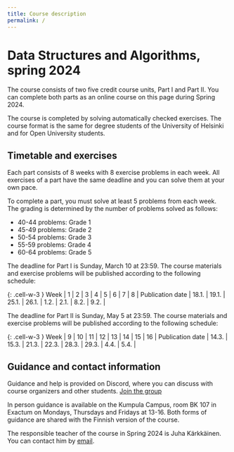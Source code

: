 ```yaml
---
title: Course description
permalink: /
---
```


# Data Structures and Algorithms, spring 2024

The course consists of two five credit course units, Part I and Part II. You can complete both parts as an online course on this page during Spring 2024.

The course is completed by solving automatically checked exercises. The course format is the same for degree students of the University of Helsinki and for Open University students.

## Timetable and exercises

Each part consists of 8 weeks with 8 exercise problems in each week. All exercises of a part have the same deadline and you can solve them at your own pace.

To complete a part, you must solve at least 5 problems from each week. The grading is determined by the number of problems solved as follows:

* 40-44 problems: Grade 1
* 45-49 problems: Grade 2
* 50-54 problems: Grade 3
* 55-59 problems: Grade 4
* 60-64 problems: Grade 5

The deadline for Part I is Sunday, March 10 at 23:59. The course materials and exercise problems will be published according to the following schedule:

{: .cell-w-3 }
Week | 1 | 2 | 3 | 4 | 5 | 6 | 7 | 8 |
Publication date | 18.1. | 19.1. | 25.1. | 26.1. | 1.2. | 2.1. | 8.2. | 9.2. |

The deadline for Part II is Sunday, May 5 at 23:59. The course materials and exercise problems will be published according to the following schedule:

{: .cell-w-3 }
Week | 9 | 10 | 11 | 12 | 13 | 14 | 15 | 16 |
Publication date | 14.3. | 15.3. | 21.3. | 22.3. | 28.3. | 29.3. | 4.4. | 5.4. |

## Guidance and contact information

Guidance and help is provided on Discord, where you can discuss with course organizers and other students. [Join the group](https://study.cs.helsinki.fi/discord/join/tira)

In person guidance is available on the Kumpula Campus, room BK 107 in Exactum on Mondays, Thursdays and Fridays at 13-16. Both forms of guidance are shared with the Finnish version of the course.

The responsible teacher of the course in Spring 2024 is Juha Kärkkäinen. You can contact him by [email](juha.karkkainen@helsinki.fi).

<!--
Kurssi muodostuu kahdesta 5 op laajuisesta osasuorituksesta. Keväällä 2024 voit suorittaa kurssin verkkokurssina, jonka materiaali on tällä sivustolla.

Kurssi suoritetaan ratkomalla automaattisesti palautettavia tehtäviä. Kurssi järjestetään samalla tavalla Helsingin yliopiston tutkinto-opiskelijoille ja Avoimen yliopiston opiskelijoille.

## Aikataulu ja tehtävät

Kurssin molemmat osat muodostuvat 8 viikosta, joista kullakin on 8 tehtävää. Kaikilla tehtävillä on yhteinen deadline, ja voit ratkoa tehtäviä haluamallasi aikataululla.

Kurssin suoritus edellyttää, että ratkot ainakin 5 tehtävää kultakin viikolta. Arvosanarajat ovat:

* 40–44 tehtävää: arvosana 1
* 45–49 tehtävää: arvosana 2
* 50–54 tehtävää: arvosana 3
* 55–59 tehtävää: arvosana 4
* 60–64 tehtävää: arvosana 5

Kurssin I-osan tehtävien deadline on su 10.3. klo 23:59. Materiaali ja tehtävät julkaistaan seuraavan aikataulun mukaisesti:

{: .cell-w-3 }
Viikko | 1 | 2 | 3 | 4 | 5 | 6 | 7 | 8 |
Julkaisu | 17.1. | 17.1. | 24.1. | 24.1. | 31.1. | 31.1. | 7.2. | 7.2. |

Kurssin II-osan tehtävien deadline on su 12.5. klo 23:59. Materiaali ja tehtävät julkaistaan seuraavan aikataulun mukaisesti:

{: .cell-w-3 }
Viikko | 9 | 10 | 11 | 12 | 13 | 14 | 15 | 16 |
Julkaisu | 13.3. | 13.3. | 20.3. | 20.3. | 27.3. | 27.3. | 3.4. | 3.4. |

## Ohjaus ja yhteystiedot

Kurssin ohjausta järjestetään Discordissa, jossa voit keskustella kurssin järjestäjien ja muiden opiskelijoiden kanssa. [Liity ryhmään](https://study.cs.helsinki.fi/discord/join/tira)

Lisäksi ohjausta on tarjolla Kumpulan kampuksella Exactumin salissa BK107 maanantaisin, torstaisin ja perjantaisin klo 13–16.

Kurssin vastuuhenkilö keväällä 2024 on Antti Laaksonen. Voit ottaa yhteyttä lähettämällä [sähköpostia](mailto:ahslaaks@cs.helsinki.fi).
-->
